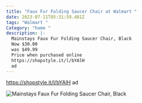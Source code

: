 ```yaml
---
title: "Faux Fur Folding Saucer Chair at Walmart "
date: 2023-07-11T05:31:59.481Z
tags: "Walmart "
Category: "home "
description: |-
  Mainstays Faux Fur Folding Saucer Chair, Black 
  Now $30.00
  was $49.99
  Price when purchased online 
  https://shopstyle.it/l/bYAlH
  ad
---
```

https://shopstyle.it/l/bYAlH
ad 

![Mainstays Faux Fur Folding Saucer Chair, Black](https://i5.walmartimages.com/asr/dfbb5b45-c575-4104-a4e9-30de2441402f.126949b148e47e27249197a67f8b1588.jpeg?odnHeight=612&odnWidth=612&odnBg=FFFFFF)

<!--EndFragment-->